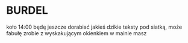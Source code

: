 # BURDEL
koło 14:00 będę jeszcze dorabiać  jakieś dzikie teksty pod siatką, może fabułę zrobie z wyskakującym okienkiem
w mainie masz
